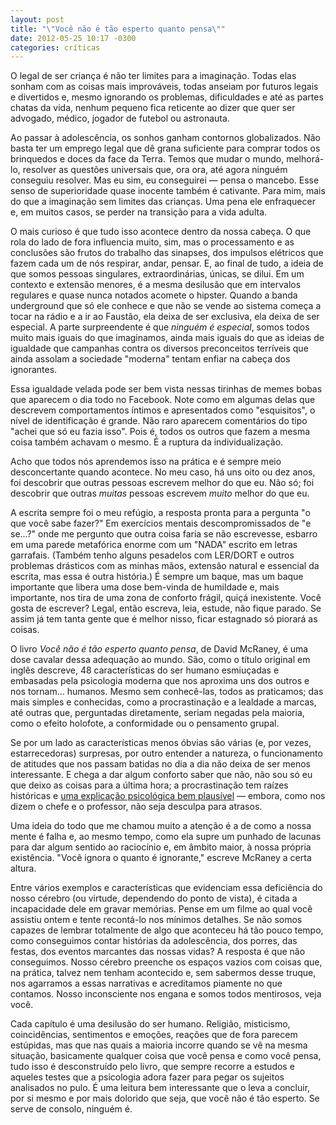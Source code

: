```yaml
---
layout: post
title: "\"Você não é tão esperto quanto pensa\""
date: 2012-05-25 10:17 -0300
categories: críticas
---
```

O legal de ser criança é não ter limites para a imaginação. Todas elas sonham com as coisas mais improváveis, todas anseiam por futuros legais e divertidos e, mesmo ignorando os problemas, dificuldades e até as partes chatas da vida, nenhum pequeno fica reticente ao dizer que quer ser advogado, médico, jogador de futebol ou astronauta.

Ao passar à adolescência, os sonhos ganham contornos globalizados. Não basta ter um emprego legal que dê grana suficiente para comprar todos os brinquedos e doces da face da Terra. Temos que mudar o mundo, melhorá-lo, resolver as questões universais que, ora ora, até agora ninguém conseguiu resolver. Mas eu sim, eu conseguirei — pensa o mancebo. Esse senso de superioridade quase inocente também é cativante. Para mim, mais do que a imaginação sem limites das crianças. Uma pena ele enfraquecer e, em muitos casos, se perder na transição para a vida adulta.

O mais curioso é que tudo isso acontece dentro da nossa cabeça. O que rola do lado de fora influencia muito, sim, mas o processamento e as conclusões são frutos do trabalho das sinapses, dos impulsos elétricos que fazem cada um de nós respirar, andar, pensar. E, ao final de tudo, a ideia de que somos pessoas singulares, extraordinárias, únicas, se dilui. Em um contexto e extensão menores, é a mesma desilusão que em intervalos regulares e quase nunca notados acomete o hipster. Quando a banda underground que só ele conhece e que não se vende ao sistema começa a tocar na rádio e a ir ao Faustão, ela deixa de ser exclusiva, ela deixa de ser especial. A parte surpreendente é que _ninguém é especial_, somos todos muito mais iguais do que imaginamos, ainda mais iguais do que as ideias de igualdade que campanhas contra os diversos preconceitos terríveis que ainda assolam a sociedade "moderna" tentam enfiar na cabeça dos ignorantes.

Essa igualdade velada pode ser bem vista nessas tirinhas de memes bobas que aparecem o dia todo no Facebook. Note como em algumas delas que descrevem comportamentos íntimos e apresentados como "esquisitos", o nível de identificação é grande. Não raro aparecem comentários do tipo "achei que só eu fazia isso". Pois é, todos os outros que fazem a mesma coisa também achavam o mesmo. É a ruptura da individualização.

Acho que todos nós aprendemos isso na prática e é sempre meio desconcertante quando acontece. No meu caso, há uns oito ou dez anos, foi descobrir que outras pessoas escrevem melhor do que eu. Não só; foi descobrir que outras _muitas_ pessoas escrevem _muito_ melhor do que eu.

A escrita sempre foi o meu refúgio, a resposta pronta para a pergunta "o que você sabe fazer?" Em exercícios mentais descompromissados de "e se…?" onde me pergunto que outra coisa faria se não escrevesse, esbarro em uma parede metafórica enorme com um "NADA" escrito em letras garrafais. (Também tenho alguns pesadelos com LER/DORT e outros problemas drásticos com as minhas mãos, extensão natural e essencial da escrita, mas essa é outra história.) É sempre um baque, mas um baque importante que libera uma dose bem-vinda de humildade e, mais importante, nos tira de uma zona de conforto frágil, quiçá inexistente. Você gosta de escrever? Legal, então escreva, leia, estude, não fique parado. Se assim já tem tanta gente que é melhor nisso, ficar estagnado só piorará as coisas.

O livro _Você não é tão esperto quanto pensa_, de David McRaney, é uma dose cavalar dessa adequação ao mundo. São, como o título original em inglês descreve, 48 características do ser humano esmiuçadas e embasadas pela psicologia moderna que nos aproxima uns dos outros e nos tornam… humanos. Mesmo sem conhecê-las, todos as praticamos; das mais simples e conhecidas, como a procrastinação e a lealdade a marcas, até outras que, perguntadas diretamente, seriam negadas pela maioria, como o efeito holofote, a conformidade ou o pensamento grupal.

Se por um lado as características menos óbvias são várias (e, por vezes, estarrecedoras) surpresas, por outro entender a natureza, o funcionamento de atitudes que nos passam batidas no dia a dia não deixa de ser menos interessante. E chega a dar algum conforto saber que não, não sou só eu que deixo as coisas para a última hora; a procrastinação tem raízes históricas e [uma explicação psicológica bem plausível](http://www.youtube.com/watch?v=DJ2T4-rUUcs) — embora, como nos dizem o chefe e o professor, não seja desculpa para atrasos.

Uma ideia do todo que me chamou muito a atenção é a de como a nossa mente é falha e, ao mesmo tempo, como ela supre um punhado de lacunas para dar algum sentido ao raciocínio e, em âmbito maior, à nossa própria existência. "Você ignora o quanto é ignorante," escreve McRaney a certa altura.

Entre vários exemplos e características que evidenciam essa deficiência do nosso cérebro (ou virtude, dependendo do ponto de vista), é citada a incapacidade dele em gravar memórias. Pense em um filme ao qual você assistiu ontem e tente recontá-lo nos mínimos detalhes. Se não somos capazes de lembrar totalmente de algo que aconteceu há tão pouco tempo, como conseguimos contar histórias da adolescência, dos porres, das festas, dos eventos marcantes das nossas vidas? A resposta é que não conseguimos. Nosso cérebro preenche os espaços vazios com coisas que, na prática, talvez nem tenham acontecido e, sem sabermos desse truque, nos agarramos a essas narrativas e acreditamos piamente no que contamos. Nosso inconsciente nos engana e somos todos mentirosos, veja você.

Cada capítulo é uma desilusão do ser humano. Religião, misticismo, coincidências, sentimentos e emoções, reações que de fora parecem estúpidas, mas que nas quais a maioria incorre quando se vê na mesma situação, basicamente qualquer coisa que você pensa e como você pensa, tudo isso é desconstruído pelo livro, que sempre recorre a estudos e aqueles testes que a psicologia adora fazer para pegar os sujeitos analisados no pulo. É uma leitura bem interessante que o leva a concluir, por si mesmo e por mais dolorido que seja, que você não é tão esperto. Se serve de consolo, ninguém é.
